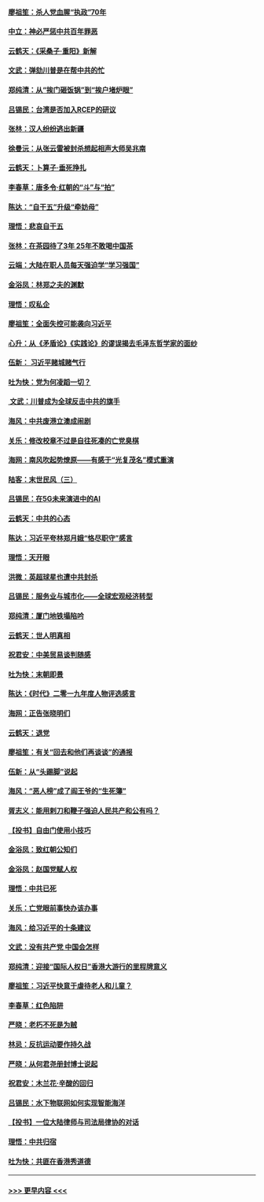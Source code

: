 #### [廖祖笙：杀人党血腥“执政”70年](../pages/nsc993/n11745144.md?t=12260101) 
#### [中立：神必严惩中共百年罪恶](../pages/nsc993/n11744970.md?t=12260101) 
#### [云鹤天：《采桑子‧重阳》新解](../pages/nsc993/n11744948.md?t=12260101) 
#### [文武：弹劾川普是在帮中共的忙](../pages/nsc993/n11744758.md?t=12260101) 
#### [郑纯清：从“挨门砸饭锅”到“挨户堵炉眼”](../pages/nsc993/n11744745.md?t=12260101) 
#### [吕锡民：台湾是否加入RCEP的研议](../pages/nsc993/n11744701.md?t=12260101) 
#### [张林：汉人纷纷逃出新疆](../pages/nsc993/n11743530.md?t=12260101) 
#### [徐曼沅：从张云雷被封杀想起相声大师吴兆南](../pages/nsc993/n11741816.md?t=12260101) 
#### [云鹤天：卜算子‧垂死挣扎](../pages/nsc993/n11739956.md?t=12260101) 
#### [李春草：唐多令‧红朝的“斗”与“拍”](../pages/nsc993/n11739830.md?t=12260101) 
#### [陈达：“自干五”升级“牵妨母”](../pages/nsc993/n11739724.md?t=12260101) 
#### [理悟：悲哀自干五](../pages/nsc993/n11739547.md?t=12260101) 
#### [张林：在茶园待了3年 25年不敢喝中国茶](../pages/nsc993/n11739240.md?t=12260101) 
#### [云端：大陆在职人员每天强迫学“学习强国”](../pages/nsc993/n11738735.md?t=12260101) 
#### [金浴凤：林郑之夫的渊默](../pages/nsc993/n11737735.md?t=12260101) 
#### [理悟：叹私企](../pages/nsc993/n11737715.md?t=12260101) 
#### [廖祖笙：全面失控可能袭向习近平](../pages/nsc993/n11737704.md?t=12260101) 
#### [心升：从《矛盾论》《实践论》的谬误揭去毛泽东哲学家的面纱](../pages/nsc993/n11736962.md?t=12260101) 
#### [伍新： 习近平赌城赌气行](../pages/nsc993/n11736929.md?t=12260101) 
#### [吐为快：党为何凌蹈一切？](../pages/nsc993/n11736915.md?t=12260101) 
#### [ 文武：川普成为全球反击中共的旗手](../pages/nsc993/n11736882.md?t=12260101) 
#### [海风：中共废港立澳成闹剧](../pages/nsc993/n11735857.md?t=12260101) 
#### [关乐：修改校章不过是自往死凑的亡党臭棋](../pages/nsc993/n11735097.md?t=12260101) 
#### [海网：南风吹起势燎原——有感于“光复茂名”模式重演](../pages/nsc993/n11732308.md?t=12260101) 
#### [陆客：末世民风（三）](../pages/nsc993/n11732211.md?t=12260101) 
#### [吕锡民：在5G未来演进中的AI](../pages/nsc993/n11730010.md?t=12260101) 
#### [云鹤天：中共的心态](../pages/nsc993/n11729906.md?t=12260101) 
#### [陈达：习近平夸林郑月娥“恪尽职守”感言](../pages/nsc993/n11729881.md?t=12260101) 
#### [理悟：天开眼](../pages/nsc993/n11729699.md?t=12260101) 
#### [洪微：英超球星也遭中共封杀](../pages/nsc993/n11727243.md?t=12260101) 
#### [吕锡民：服务业与城市化——全球宏观经济转型](../pages/nsc993/n11725845.md?t=12260101) 
#### [郑纯清：厦门地铁塌陷吟](../pages/nsc993/n11725813.md?t=12260101) 
#### [云鹤天：世人明真相](../pages/nsc993/n11725621.md?t=12260101) 
#### [祝君安：中美贸易谈判随感](../pages/nsc993/n11725609.md?t=12260101) 
#### [吐为快：末朝即景](../pages/nsc993/n11723365.md?t=12260101) 
#### [陈达：《时代》二零一九年度人物评选感言](../pages/nsc993/n11723337.md?t=12260101) 
#### [海网：正告张晓明们](../pages/nsc993/n11723228.md?t=12260101) 
#### [云鹤天：退党](../pages/nsc993/n11723056.md?t=12260101) 
#### [廖祖笙：有关“回去和他们再谈谈”的通报](../pages/nsc993/n11722442.md?t=12260101) 
#### [伍新：从“头踢脚”说起](../pages/nsc993/n11722429.md?t=12260101) 
#### [海风：“恶人榜”成了阎王爷的“生死簿”](../pages/nsc993/n11722272.md?t=12260101) 
#### [胥志义：能用剌刀和鞭子强迫人民共产和公有吗？](../pages/nsc993/n11720569.md?t=12260101) 
#### [【投书】自由门使用小技巧](../pages/nsc993/n11720180.md?t=12260101) 
#### [金浴凤：致红朝公知们](../pages/nsc993/n11720563.md?t=12260101) 
#### [金浴凤：赵国党赋人权](../pages/nsc993/n11720533.md?t=12260101) 
#### [理悟：中共已死](../pages/nsc993/n11720233.md?t=12260101) 
#### [关乐：亡党眼前事快办该办事](../pages/nsc993/n11719160.md?t=12260101) 
#### [海风：给习近平的十条建议](../pages/nsc993/n11717616.md?t=12260101) 
#### [文武：没有共产党 中国会怎样](../pages/nsc993/n11717584.md?t=12260101) 
#### [郑纯清：迎接“国际人权日”香港大游行的里程牌意义](../pages/nsc993/n11717417.md?t=12260101) 
#### [廖祖笙：习近平快意于虐待老人和儿童？](../pages/nsc993/n11715313.md?t=12260101) 
#### [李春草：红色陷阱](../pages/nsc993/n11715029.md?t=12260101) 
#### [严晓：老朽不死是为贼](../pages/nsc993/n11712910.md?t=12260101) 
#### [林忌：反抗运动要作持久战](../pages/nsc993/n11712623.md?t=12260101) 
#### [严晓：从何君尧册封博士说起](../pages/nsc993/n11712465.md?t=12260101) 
#### [祝君安：木兰花·辛酸的回归](../pages/nsc993/n11712381.md?t=12260101) 
#### [吕锡民：水下物联网如何实现智能海洋](../pages/nsc993/n11711158.md?t=12260101) 
#### [【投书】一位大陆律师与司法局律协的对话](../pages/nsc993/n11709675.md?t=12260101) 
#### [理悟：中共归宿](../pages/nsc993/n11710059.md?t=12260101) 
#### [吐为快：共匪在香港秀道德](../pages/nsc993/n11709979.md?t=12260101) 

----
#### [ >>> 更早内容 <<< ](../indexes/nsc993-earlier.md)
